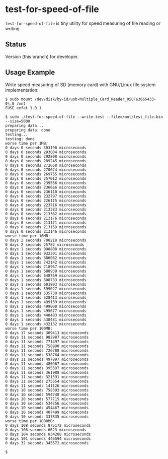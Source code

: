 test-for-speed-of-file
======================

``test-for-speed-of-file`` is tiny utility for speed measuring of
file reading or writing.

Status
------

Version (this branch) for developer.

Usage Example
-------------

Write speed measuring of SD (memory card) with GNU/Linux file system implementation:

    $ sudo mount /dev/disk/by-id/usb-Multiple_Card_Reader_058F63666433-0\:0 /mnt
    FUSE exfat 1.0.1
    
    $ sudo ./test-for-speed-of-file --write-test --file=/mnt/test_file.bin --size=5000
    preparing data...
    preparing data: done
    testing...
    testing: done
    worse time per 1MB:
    0 days 0 seconds 303196 microseconds
    0 days 0 seconds 293084 microseconds
    0 days 0 seconds 292808 microseconds
    0 days 0 seconds 289245 microseconds
    0 days 0 seconds 272668 microseconds
    0 days 0 seconds 270624 microseconds
    0 days 0 seconds 269755 microseconds
    0 days 0 seconds 257012 microseconds
    0 days 0 seconds 239566 microseconds
    0 days 0 seconds 236666 microseconds
    0 days 0 seconds 236110 microseconds
    0 days 0 seconds 232797 microseconds
    0 days 0 seconds 226115 microseconds
    0 days 0 seconds 223716 microseconds
    0 days 0 seconds 213383 microseconds
    0 days 0 seconds 213382 microseconds
    0 days 0 seconds 213176 microseconds
    0 days 0 seconds 213171 microseconds
    0 days 0 seconds 213159 microseconds
    0 days 0 seconds 213146 microseconds
    worse time per 10MB:
    0 days 2 seconds 708218 microseconds
    0 days 2 seconds 25782 microseconds
    0 days 1 seconds 998808 microseconds
    0 days 1 seconds 932301 microseconds
    0 days 1 seconds 886082 microseconds
    0 days 1 seconds 742142 microseconds
    0 days 1 seconds 718967 microseconds
    0 days 1 seconds 688939 microseconds
    0 days 1 seconds 648769 microseconds
    0 days 1 seconds 608733 microseconds
    0 days 1 seconds 601803 microseconds
    0 days 1 seconds 599027 microseconds
    0 days 1 seconds 535730 microseconds
    0 days 1 seconds 528413 microseconds
    0 days 1 seconds 499139 microseconds
    0 days 1 seconds 499000 microseconds
    0 days 1 seconds 495677 microseconds
    0 days 1 seconds 448483 microseconds
    0 days 1 seconds 438481 microseconds
    0 days 1 seconds 432132 microseconds
    worse time per 100MB:
    0 days 17 seconds 309413 microseconds
    0 days 11 seconds 982987 microseconds
    0 days 11 seconds 771497 microseconds
    0 days 11 seconds 758990 microseconds
    0 days 11 seconds 726788 microseconds
    0 days 11 seconds 538764 microseconds
    0 days 11 seconds 497897 microseconds
    0 days 11 seconds 480967 microseconds
    0 days 11 seconds 395397 microseconds
    0 days 11 seconds 361988 microseconds
    0 days 11 seconds 321591 microseconds
    0 days 11 seconds 275554 microseconds
    0 days 11 seconds 141126 microseconds
    0 days 10 seconds 758393 microseconds
    0 days 10 seconds 594748 microseconds
    0 days 10 seconds 577715 microseconds
    0 days 10 seconds 534256 microseconds
    0 days 10 seconds 454467 microseconds
    0 days 10 seconds 407499 microseconds
    0 days 10 seconds 337835 microseconds
    worse time per 1000MB:
    0 days 108 seconds 875172 microseconds
    0 days 106 seconds 6623 microseconds
    0 days 104 seconds 834288 microseconds
    0 days 101 seconds 446594 microseconds
    0 days 32 seconds 345572 microseconds
    
    $ 
